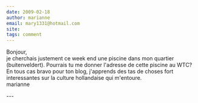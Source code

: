 ```yaml
---
date: 2009-02-18
author: marianne
email: mary1331@hotmail.com
site: 
tags: comment
---
```


<p>Bonjour,<br />
je cherchais justement ce week end une piscine dans mon quartier (buitenveldert). Pourrais tu me donner l'adresse de cette piscine au WTC?<br />
En tous cas bravo pour ton blog, j'apprends des tas de choses fort interessantes sur la culture hollandaise qui m'entoure.<br />
marianne<br />
</p>
---